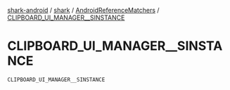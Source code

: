 [shark-android](../../index.md) / [shark](../index.md) / [AndroidReferenceMatchers](index.md) / [CLIPBOARD_UI_MANAGER__SINSTANCE](./-c-l-i-p-b-o-a-r-d_-u-i_-m-a-n-a-g-e-r__-s-i-n-s-t-a-n-c-e.md)

# CLIPBOARD_UI_MANAGER__SINSTANCE

`CLIPBOARD_UI_MANAGER__SINSTANCE`